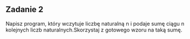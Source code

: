 ## Zadanie 2
Napisz program, który wczytuje liczbę naturalną n i podaje sumę ciągu n kolejnych liczb naturalnych.Skorzystaj z gotowego wzoru na taką sumę.
